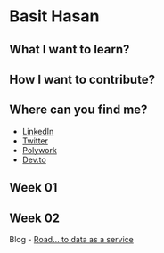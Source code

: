# Basit Hasan
<!---
 Add a 2-3 lines of introduction
 --->

## What I want to learn?
<!--- 
* Add few bullet points 
---> 

## How I want to contribute?
<!--- 
* Add few bullet points 
---> 

## Where can you find me?
<!--- 
Update your social handles, blogs, and useful URLs
---> 
* [LinkedIn](https://www.linkedin.com/in/basit-hasan/)
* [Twitter](https://twitter.com/basitwt)
* [Polywork]()
* [Dev.to](https://dev.to/basit9958)


## Week 01

<!--- 
update key learnings, contributions, achievements, objectives, and progress
---> 

<!--- Example
* Created a new [dashboard] that helps .... 
* 
---> 

## Week 02

Blog - [Road... to data as a service](https://dev.to/basit9958/road-to-data-as-a-service-465i-temp-slug-8606037?preview=3299420a5f646563240200e7f27459c8216c3c6b20c68f335a5cb5e69c73bd720f5e4f1308c0df7b77eaf79033f533b3ea7ca08d2d49fd0188c4754c)
